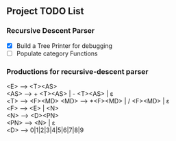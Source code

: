## Project TODO List

### Recursive Descent Parser
- [x] Build a Tree Printer for debugging
- [ ] Populate category Functions

### Productions for recursive-descent parser
\<E\>  -->  \<T\>\<AS\>  
\<AS\> --> + \<T\>\<AS\> | - \<T\>\<AS\> | ε   
\<T\> -->  \<F\>\<MD\>
\<MD\> --> *\<F\>\<MD\> | / \<F\>\<MD\> | ε   
\<F\> --> \<E\> | \<N\>  
\<N\> --> \<D\>\<PN\>  
\<PN\> --> \<N\> | ε  
\<D\> --> 0|1|2|3|4|5|6|7|8|9  
